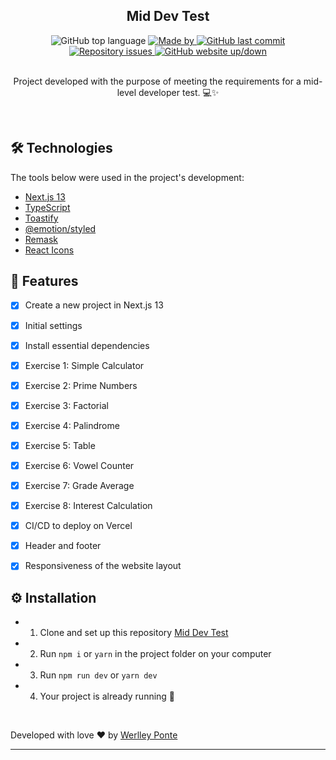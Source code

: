 <h2 align="center">Mid Dev Test</h2>

<div align="center">
  <img alt="GitHub top language" src="https://img.shields.io/github/languages/top/werlleyg/mdc-partners-application?color=9747FF">

  <a href="https://www.linkedin.com/in/werlleyg/" target="_blank" rel="noopener noreferrer">
    <img alt="Made by" src="https://img.shields.io/badge/developed%20by-Werlley Ponte-9747FF">
  </a>
  
  <a href="https://github.com/werlleyg/mdc-partners-application/commits/main">
    <img alt="GitHub last commit" src="https://img.shields.io/github/last-commit/werlleyg/mdc-partners-application?color=9747FF">
  </a>

  <a href="https://github.com/werlleyg/mdc-partners-application/issues">
    <img alt="Repository issues" src="https://img.shields.io/github/issues/werlleyg/mdc-partners-application?color=9747FF">
  </a>

  <a href="https://mdc-partners-application.vercel.app/" target="_blank">
    <img alt="GitHub website up/down" src="https://img.shields.io/website-up-down-green-red/https/mdc-partners-application.vercel.app/.svg">
  </a>
</div>
<br/>
<p align="center">
 Project developed with the purpose of meeting the requirements for a mid-level developer test. 💻✨
</p>
<br/>

## 🛠 Technologies

The tools below were used in the project's development:

-   [Next.js 13](https://nextjs.org/)
-   [TypeScript](https://www.typescriptlang.org/)
-   [Toastify](https://fkhadra.github.io/react-toastify/introduction)
-   [@emotion/styled](https://emotion.sh/docs/introduction)
-   [Remask](https://github.com/brunobertolini/remask)
-   [React Icons](https://react-icons.github.io/react-icons)


## :space_invader: Features

- [x] Create a new project in Next.js 13
- [x] Initial settings
- [x] Install essential dependencies
- [x] Exercise 1: Simple Calculator
- [x] Exercise 2: Prime Numbers
- [x] Exercise 3: Factorial
- [x] Exercise 4: Palindrome
- [x] Exercise 5: Table
- [x] Exercise 6: Vowel Counter
- [x] Exercise 7: Grade Average
- [x] Exercise 8: Interest Calculation
- [x] CI/CD to deploy on Vercel
- [x] Header and footer
- [x] Responsiveness of the website layout


## ⚙ Installation

-   1. Clone and set up this repository [Mid Dev Test](https://github.com/werlleyg/mdc-partners-application)
-   2. Run `npm i` or `yarn` in the project folder on your computer
-   3. Run `npm run dev` or `yarn dev`
-   4. Your project is already running 🔭

<br/>

Developed with love ❤️ by [Werlley Ponte](https://linkedin.com/in/werlleyg)

---
